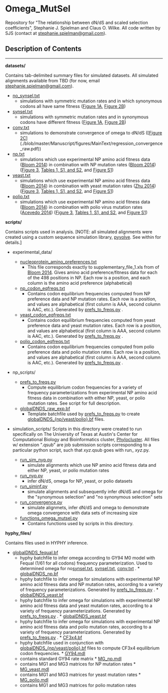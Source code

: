 Omega_MutSel
============

Repository for "The relationship between dN/dS and scaled selection coefficients", Stephanie J. Spielman and Claus O. Wilke.
All code written by SJS (contact at stephanie.spielman@gmail.com).

## Description of Contents ##
- - - -



__datasets/__

Contains tab-delimited summary files for simulated datasets.  All simulated alignments available from TBD (for now, email stephanie.spielman@gmail.com).
 * [no_synsel.txt](./blob/master/datasets/no_synsel.txt)
   * simulations with symmetric mutation rates and in which synonymous codons all have same fitness ([Figure 1A](./blob/master/Manuscript/figures/MainText/dnds_variance.pdf), [Figure 2B](./blob/master/Manuscript/figures/MainText/regression_convergence.pdf))
 * [synsel.txt](./blob/master/datasets/synsel.txt)
   * simulations with symmetric mutation rates and in synonymous codons have different fitness ([Figure 1A](./blob/master/Manuscript/figures/MainText/dnds_variance.pdf), [Figure 2B](./blob/master/Manuscript/figures/MainText/regression_convergence.pdf))
 * [conv.txt](./blob/master/datasets/conv.txt)
   * simulations to demonstrate convergence of omega to dN/dS ([[Figure 2C](./blob/master/Manuscript/figures/MainText/regression_convergence.pdf)](./blob/master/Manuscript/figures/MainText/regression_convergence_raw.pdf))
 * [np.txt](./blob/master/datasets/np.txt)
   * simulations which use experimental NP amino acid fitness data ([Bloom 2014](http://mbe.oxfordjournals.org/content/31/8/1956)) in combination with NP mutation rates ([Bloom 2014](http://mbe.oxfordjournals.org/content/31/8/1956)) ([Figure 3](./blob/master/Manuscript/figures/MainText/nyp_bias_r2.pdf), [Tables 1, S1, and S2](./blob/master/Manuscript/figures/latex_tables.txt), and [Figure S1](./blob/master/Manuscript/figures/SI/nyp_regression.pdf))
 * [yeast.txt](./blob/master/datasets/yeast.txt)
   * simulations which use experimental NP amino acid fitness data ([Bloom 2014](http://mbe.oxfordjournals.org/content/31/8/1956)) in combination with yeast mutation rates ([Zhu 2014](http://www.pnas.org/content/111/22/E2310)) ([Figure 3](./blob/master/Manuscript/figures/MainText/nyp_bias_r2.pdf), [Tables 1, S1, and S2](./blob/master/Manuscript/figures/latex_tables.txt), and [Figure S1](./blob/master/Manuscript/figures/SI/nyp_regression.pdf))
 * [polio.txt](./blob/master/datasets/polio.txt)
   * simulations which use experimental NP amino acid fitness data ([Bloom 2014](http://mbe.oxfordjournals.org/content/31/8/1956)) in combination with polio virus mutation rates ([Acevedo 2014](http://www.nature.com/nature/journal/v505/n7485/full/nature12861.html)) ([Figure 3](./blob/master/Manuscript/figures/MainText/nyp_bias_r2.pdf), [Tables 1, S1, and S2](./blob/master/Manuscript/figures/latex_tables.txt), and [Figure S1](./blob/master/Manuscript/figures/SI/nyp_regression.pdf))







__scripts/__

Contains scripts used in analysis. [NOTE: all simulated alignments were created using a custom sequence simulation library, [pyvolve](https://github.com/sjspielman/pyvolve). See within for details.]

 * experimental_data/
   * [nucleoprotein_amino_preferences.txt](./blob/master/scripts/experimental_data/nucleoprotein_amino_preferences.txt)
     * This file corresponds exactly to supplementary_file_1.xls from of [Bloom 2014](http://mbe.oxfordjournals.org/content/31/8/1956). Gives amino acid preference/fitness data for each of the 498 positions in NP. Each row is a position, and each column is the amino acid preference (alphabetical)
    * [np_codon_eqfreqs.txt](./blob/master/scripts/experimental_data/np_codon_eqfreqs.txt)
      * Contains codon equilibrium frequencies computed from NP preference data and NP mutation rates. Each row is a position, and values are alphabetical (first column is AAA, second column is AAC, etc.). Generated by [prefs_to_freqs.py](./blob/master/scripts/np_scripts/prefs_to_freqs.py) .
    * [yeast_codon_eqfreqs.txt](./blob/master/scripts/experimental_data/yeast_codon_eqfreqs.txt)
      * Contains codon equilibrium frequencies computed from yeast preference data and yeast mutation rates. Each row is a position, and values are alphabetical (first column is AAA, second column is AAC, etc.). Generated by [prefs_to_freqs.py](./blob/master/scripts/np_scripts/prefs_to_freqs.py) .
    * [polio_codon_eqfreqs.txt](./blob/master/scripts/experimental_data/polio_codon_eqfreqs.txt)
      * Contains codon equilibrium frequencies computed from polio preference data and polio mutation rates. Each row is a position, and values are alphabetical (first column is AAA, second column is AAC, etc.). Generated by [prefs_to_freqs.py](./blob/master/scripts/np_scripts/prefs_to_freqs.py) .

 * np_scripts/
   * [prefs_to_freqs.py](./blob/master/scripts/np_scripts/prefs_to_freqs.py)
     * Compute equilibrium codon frequencies for a variety of frequency parameterizations from experimental NP amino acid fitness data in combination with either NP, yeast, or polio mutation rates. See script for full description.
    * [globalDNDS_raw_exp.bf](./blob/master/hyphy_files/globalDNDS_raw_exp.bf)
      * Template batchfile used by [prefs_to_freqs.py](./blob/master/scripts/np_scripts/prefs_to_freqs.py) to create [globalDNDS_{np/yeast/polio}.bf](https://github.com/clauswilke/Omega_MutSel/tree/master/hyphy_files) files.

 * simulation_scripts/   Scripts in this directory were created to run specifically on The University of Texas at Austin's Center for Computational Biology and Bioinformatics cluster, [Phylocluster](http://ccbb.biosci.utexas.edu/resources.html). All files w/ extension ".qsub" are job submission scripts corresponding to a particular python script, such that _xyz_.qsub goes with run_ *xyz*.py.
   * [run_sim_nyp.py](./blob/master/scripts/simulation_scripts/run_sim_nyp.py)
     * simulate alignments which use NP amino acid fitness data and either NP, yeast, or polio mutation rates
    * [run_nyp.py](./blob/master/scripts/simulation_scripts/run_nyp.py)
      * infer dN/dS, omega for NP, yeast, or polio datasets
    * [run_siminf.py](./blob/master/scripts/simulation_scripts/run_siminf.py)
      * simulate alignments and subsequently infer dN/dS and omega for the "synonymous selection" and "no synonymous selection" sets
    * [run_convergence.py](./blob/master/scripts/simulation_scripts/run_convergence.py)
      * simulate alignmets, infer dN/dS and omega to demonstrate omega convergence with data sets of increasing size
    * [functions_omega_mutsel.py](./blob/master/scripts/simulation_scripts/functions_omega_mutsel.py)
      * Contains functions used by scripts in this directory.






__hyphy_files/__ 

Contains files used in HYPHY inference.
   * [globalDNDS_fequal.bf](./blob/master/hyphy_files/globalDNDS_fequal.bf) 
     * hyphy batchfile to infer omega according to GY94 M0 model with Fequal (1/61 for all codons) frequency parameterization. Used to determined omega for no[synsel.txt](./blob/master/datasets/conv.txt), [synsel.txt](./blob/master/datasets/conv.txt), [conv.txt](./blob/master/datasets/conv.txt) .
    * [globalDNDS_np.bf](./blob/master/hyphy_files/globalDNDS_np.bf)
      * hyphy batchfile to infer omega for simulations with experimental NP amino acid fitness data and NP mutation rates, according to a variety of frequency parameterizations. Generated by [prefs_to_freqs.py](./blob/master/scripts/np_scripts/prefs_to_freqs.py) .
    * [globalDNDS_yeast.bf](./blob/master/hyphy_files/globalDNDS_yeast.bf)
      * hyphy batchfile to infer omega for simulations with experimental NP amino acid fitness data and yeast mutation rates, according to a variety of frequency parameterizations. Generated by [prefs_to_freqs.py](./blob/master/scripts/np_scripts/prefs_to_freqs.py) .
    * [globalDNDS_yeast.bf](./blob/master/hyphy_files/globalDNDS_yeast.bf)
      * hyphy batchfile to infer omega for simulations with experimental NP amino acid fitness data and polio mutation rates, according to a variety of frequency parameterizations. Generated by [prefs_to_freqs.py](./blob/master/scripts/np_scripts/prefs_to_freqs.py) .
    * [CF3x4.bf](./blob/master/hyphy_files/CF3x4.bf)
      * hyphy batchfile used in conjunction with [globalDNDS_{np/yeast/polio}.bf](https://github.com/clauswilke/Omega_MutSel/tree/master/hyphy_files) files to compute CF3x4 equilibrium codon frequencies.
    * [GY94.mdl](./blob/master/hyphy_files/GY94.mdl)
      * contains standard GY94 rate matrix
    * [MG_np.mdl](./blob/master/hyphy_files/MG_np.mdl)
      * contains MG1 and MG3 matrices for NP mutation rates 
    * [MG_yeast.mdl](./blob/master/hyphy_files/MG_yeast.mdl)
      * contains MG1 and MG3 matrices for yeast mutation rates 
    * [MG_polio.mdl](./blob/master/hyphy_files/MG_polio.mdl)
      * contains MG1 and MG3 matrices for polio mutation rates 











